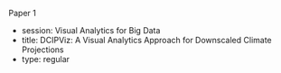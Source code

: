 Paper 1
- session: Visual Analytics for Big Data
- title: DCIPViz: A Visual Analytics Approach for Downscaled Climate Projections
- type: regular
